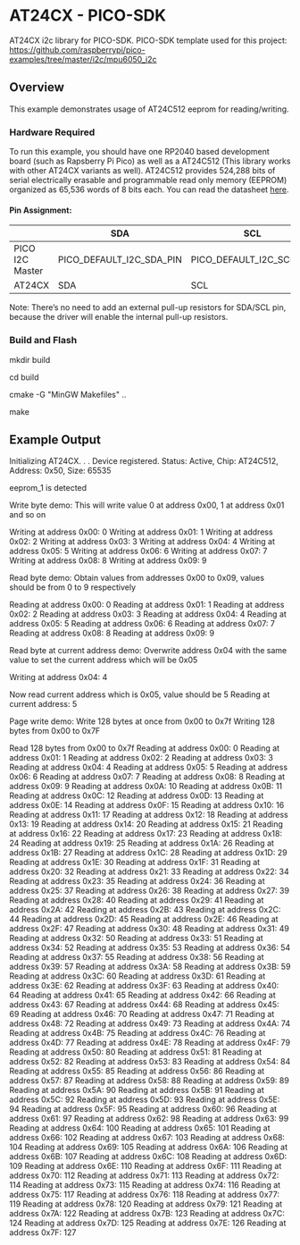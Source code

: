 # AT24CX - PICO-SDK

AT24CX i2c library for PICO-SDK.
PICO-SDK template used for this project: https://github.com/raspberrypi/pico-examples/tree/master/i2c/mpu6050_i2c

## Overview

This example demonstrates usage of AT24C512 eeprom for reading/writing.

### Hardware Required

To run this example, you should have one RP2040 based development board (such as Rapsberry Pi Pico) as well as a AT24C512 (This library works with other AT24CX variants as well). AT24C512 provides 524,288 bits of serial electrically erasable and programmable read only memory (EEPROM) organized as 65,536 words of 8 bits each. You can read the datasheet [here](http://ww1.microchip.com/downloads/en/devicedoc/doc1116.pdf).

#### Pin Assignment:

|                  | SDA                      | SCL                      |
| ---------------- | ------------------------ | ------------------------ |
| PICO I2C Master  | PICO_DEFAULT_I2C_SDA_PIN | PICO_DEFAULT_I2C_SCL_PIN |
| AT24CX           | SDA                      | SCL                      |


Note: There’s no need to add an external pull-up resistors for SDA/SCL pin, because the driver will enable the internal pull-up resistors.

### Build and Flash

mkdir build

cd build

cmake -G "MinGW Makefiles" ..

make

## Example Output
Initializing AT24CX. . .
Device registered. Status: Active, Chip: AT24C512, Address: 0x50, Size: 65535

eeprom_1 is detected

Write byte demo: This will write value 0 at address 0x00, 1 at address 0x01 and so on

Writing at address 0x00: 0
Writing at address 0x01: 1
Writing at address 0x02: 2
Writing at address 0x03: 3
Writing at address 0x04: 4
Writing at address 0x05: 5
Writing at address 0x06: 6
Writing at address 0x07: 7
Writing at address 0x08: 8
Writing at address 0x09: 9

Read byte demo: Obtain values from addresses 0x00 to 0x09, values should be from 0 to 9 respectively

Reading at address 0x00: 0
Reading at address 0x01: 1
Reading at address 0x02: 2
Reading at address 0x03: 3
Reading at address 0x04: 4
Reading at address 0x05: 5
Reading at address 0x06: 6
Reading at address 0x07: 7
Reading at address 0x08: 8
Reading at address 0x09: 9

Read byte at current address demo:
Overwrite address 0x04 with the same value to set the current address which will be 0x05

Writing at address 0x04: 4

Now read current address which is 0x05, value should be 5
Reading at current address: 5

Page write demo: Write 128 bytes at once from 0x00 to 0x7f
Writing 128 bytes from 0x00 to 0x7F

Read 128 bytes from 0x00 to 0x7f
Reading at address 0x00: 0
Reading at address 0x01: 1
Reading at address 0x02: 2
Reading at address 0x03: 3
Reading at address 0x04: 4
Reading at address 0x05: 5
Reading at address 0x06: 6
Reading at address 0x07: 7
Reading at address 0x08: 8
Reading at address 0x09: 9
Reading at address 0x0A: 10
Reading at address 0x0B: 11
Reading at address 0x0C: 12
Reading at address 0x0D: 13
Reading at address 0x0E: 14
Reading at address 0x0F: 15
Reading at address 0x10: 16
Reading at address 0x11: 17
Reading at address 0x12: 18
Reading at address 0x13: 19
Reading at address 0x14: 20
Reading at address 0x15: 21
Reading at address 0x16: 22
Reading at address 0x17: 23
Reading at address 0x18: 24
Reading at address 0x19: 25
Reading at address 0x1A: 26
Reading at address 0x1B: 27
Reading at address 0x1C: 28
Reading at address 0x1D: 29
Reading at address 0x1E: 30
Reading at address 0x1F: 31
Reading at address 0x20: 32
Reading at address 0x21: 33
Reading at address 0x22: 34
Reading at address 0x23: 35
Reading at address 0x24: 36
Reading at address 0x25: 37
Reading at address 0x26: 38
Reading at address 0x27: 39
Reading at address 0x28: 40
Reading at address 0x29: 41
Reading at address 0x2A: 42
Reading at address 0x2B: 43
Reading at address 0x2C: 44
Reading at address 0x2D: 45
Reading at address 0x2E: 46
Reading at address 0x2F: 47
Reading at address 0x30: 48
Reading at address 0x31: 49
Reading at address 0x32: 50
Reading at address 0x33: 51
Reading at address 0x34: 52
Reading at address 0x35: 53
Reading at address 0x36: 54
Reading at address 0x37: 55
Reading at address 0x38: 56
Reading at address 0x39: 57
Reading at address 0x3A: 58
Reading at address 0x3B: 59
Reading at address 0x3C: 60
Reading at address 0x3D: 61
Reading at address 0x3E: 62
Reading at address 0x3F: 63
Reading at address 0x40: 64
Reading at address 0x41: 65
Reading at address 0x42: 66
Reading at address 0x43: 67
Reading at address 0x44: 68
Reading at address 0x45: 69
Reading at address 0x46: 70
Reading at address 0x47: 71
Reading at address 0x48: 72
Reading at address 0x49: 73
Reading at address 0x4A: 74
Reading at address 0x4B: 75
Reading at address 0x4C: 76
Reading at address 0x4D: 77
Reading at address 0x4E: 78
Reading at address 0x4F: 79
Reading at address 0x50: 80
Reading at address 0x51: 81
Reading at address 0x52: 82
Reading at address 0x53: 83
Reading at address 0x54: 84
Reading at address 0x55: 85
Reading at address 0x56: 86
Reading at address 0x57: 87
Reading at address 0x58: 88
Reading at address 0x59: 89
Reading at address 0x5A: 90
Reading at address 0x5B: 91
Reading at address 0x5C: 92
Reading at address 0x5D: 93
Reading at address 0x5E: 94
Reading at address 0x5F: 95
Reading at address 0x60: 96
Reading at address 0x61: 97
Reading at address 0x62: 98
Reading at address 0x63: 99
Reading at address 0x64: 100
Reading at address 0x65: 101
Reading at address 0x66: 102
Reading at address 0x67: 103
Reading at address 0x68: 104
Reading at address 0x69: 105
Reading at address 0x6A: 106
Reading at address 0x6B: 107
Reading at address 0x6C: 108
Reading at address 0x6D: 109
Reading at address 0x6E: 110
Reading at address 0x6F: 111
Reading at address 0x70: 112
Reading at address 0x71: 113
Reading at address 0x72: 114
Reading at address 0x73: 115
Reading at address 0x74: 116
Reading at address 0x75: 117
Reading at address 0x76: 118
Reading at address 0x77: 119
Reading at address 0x78: 120
Reading at address 0x79: 121
Reading at address 0x7A: 122
Reading at address 0x7B: 123
Reading at address 0x7C: 124
Reading at address 0x7D: 125
Reading at address 0x7E: 126
Reading at address 0x7F: 127
```